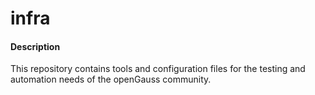 # infra

#### Description

This repository contains tools and configuration files for the testing and automation needs of the openGauss community.

